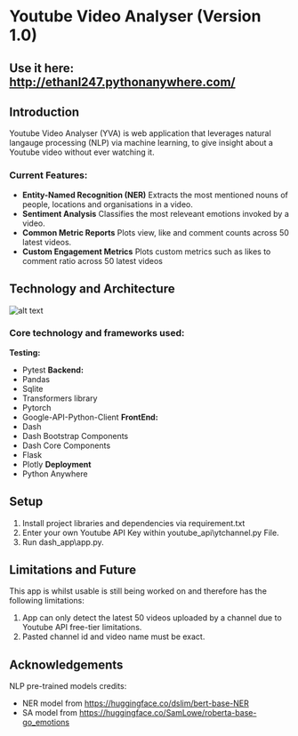 # Youtube Video Analyser (Version 1.0)
## Use it here: http://ethanl247.pythonanywhere.com/

## Introduction
Youtube Video Analyser (YVA) is web application that leverages natural langauge processing (NLP) via machine learning, to give insight about a Youtube video without ever watching it.

### Current Features:
* **Entity-Named Recognition (NER)** Extracts the most mentioned nouns of people, locations and organisations in a video.
* **Sentiment Analysis** Classifies the most releveant emotions invoked by a video.
* **Common Metric Reports** Plots view, like and comment counts across 50 latest videos.
* **Custom Engagement Metrics** Plots custom metrics such as likes to comment ratio across 50 latest videos

## Technology and Architecture
![alt text]('techmap.png')

### Core technology and frameworks used:
**Testing:**
* Pytest
**Backend:**
* Pandas
* Sqlite
* Transformers library
* Pytorch
* Google-API-Python-Client
**FrontEnd:**
* Dash
* Dash Bootstrap Components
* Dash Core Components
* Flask
* Plotly
**Deployment**
* Python Anywhere


## Setup
1. Install project libraries and dependencies via requirement.txt
2. Enter your own Youtube API Key within youtube_api\ytchannel.py File.
3. Run dash_app\app.py. 

## Limitations and Future
This app is whilst usable is still being worked on and therefore has the following limitations:
1. App can only detect the latest 50 videos uploaded by a channel due to Youtube API free-tier limitations.
2. Pasted channel id and video name must be exact.


## Acknowledgements
NLP pre-trained models credits:
* NER model from https://huggingface.co/dslim/bert-base-NER
* SA model from https://huggingface.co/SamLowe/roberta-base-go_emotions
